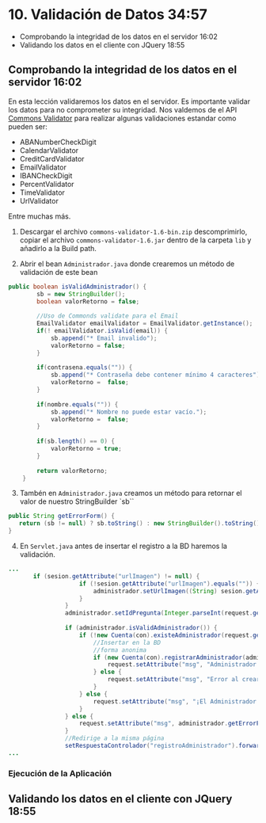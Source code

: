 # 10. Validación de Datos 34:57

* Comprobando la integridad de los datos en el servidor 16:02
* Validando los datos en el cliente con JQuery 18:55

## Comprobando la integridad de los datos en el servidor 16:02

En esta lección validaremos los datos en el servidor. Es importante validar los datos para no comprometer su integridad. Nos valdemos de el API [Commons Validator](http://commons.apache.org/proper/commons-validator/) para realizar algunas validaciones estandar como pueden ser:

* ABANumberCheckDigit
* CalendarValidator
* CreditCardValidator
* EmailValidator
* IBANCheckDigit
* PercentValidator
* TimeValidator
* UrlValidator

Entre muchas más.

1. Descargar el archivo `commons-validator-1.6-bin.zip` descomprimirlo, copiar el archivo `commons-validator-1.6.jar` dentro de la carpeta `lib` y añadirlo a la Build path.

2. Abrir el bean `Administrador.java` donde crearemos un método de validación de este bean 

```java
public boolean isValidAdministrador() {
		sb = new StringBuilder();
		boolean valorRetorno = false;
		
		//Uso de Commonds validate para el Email
		EmailValidator emailValidator = EmailValidator.getInstance();
		if(! emailValidator.isValid(email)) {
			sb.append("* Email invalido");
			valorRetorno = false;
		}
		
		if(contrasena.equals("")) {
			sb.append("* Contraseña debe contener mínimo 4 caracteres");
			valorRetorno =  false;
		}
		
		if(nombre.equals("")) {
			sb.append("* Nombre no puede estar vacío.");
			valorRetorno =  false;
		}
		
		if(sb.length() == 0) {
			valorRetorno = true;
		}
		
		return valorRetorno;
	}
```

3. Tambén en `Administrador.java` creamos un método para retornar el valor de nuestro StringBuilder `sb``

```java
public String getErrorForm() {
   return (sb != null) ? sb.toString() : new StringBuilder().toString();//cadena vacía sino se cumple
}
```

4. En `Servlet.java` antes de insertar el registro a la BD haremos la validación.

```java
...
       if (sesion.getAttribute("urlImagen") != null) {
					if (!sesion.getAttribute("urlImagen").equals("")) {
						administrador.setUrlImagen((String) sesion.getAttribute("urlImagen"));
					} 
				}
				administrador.setIdPregunta(Integer.parseInt(request.getParameter("pregunta")));
				
				if (administrador.isValidAdministrador()) {
					if (!new Cuenta(con).existeAdministrador(request.getParameter("email"))) {
						//Insertar en la BD
						//forma anonima
						if (new Cuenta(con).registrarAdministrador(administrador)) {
							request.setAttribute("msg", "Administrador creado correctamente");
						} else {
							request.setAttribute("msg", "Error al crear Administrador");
						}
					} else {
						request.setAttribute("msg", "¡El Administrador ya existe!");
					} 
				} else {
					request.setAttribute("msg", administrador.getErrorForm());
				}
				//Redirige a la misma página
				setRespuestaControlador("registroAdministrador").forward(request, response);
...
```

### Ejecución de la Aplicación



## Validando los datos en el cliente con JQuery 18:55
